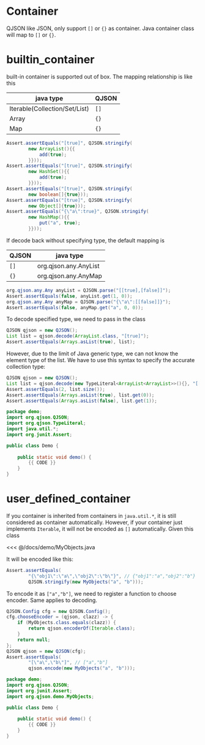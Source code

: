 # Container

QJSON like JSON, only support `[]` or `{}` as container. 
Java container class will map to `[]` or `{}`.

# builtin_container

built-in container is supported out of box. The mapping relationship is like this

| java type | QJSON |
| ---   | --- |
| Iterable(Collection/Set/List) | `[]` |
| Array | `{}` |
| Map  | `{}` |

```java
Assert.assertEquals("[true]", QJSON.stringify(
        new ArrayList(){{ 
            add(true); 
        }}));
Assert.assertEquals("[true]", QJSON.stringify(
        new HashSet(){{ 
            add(true);
        }}));
Assert.assertEquals("[true]", QJSON.stringify(
        new boolean[]{true}));
Assert.assertEquals("[true]", QJSON.stringify(
        new Object[]{true}));
Assert.assertEquals("{\"a\":true}", QJSON.stringify(
        new HashMap(){{ 
            put("a", true); 
        }}));
```

If decode back without specifying type, the default mapping is 

| QJSON | java type |
| --- | --- |
| `[]` | org.qjson.any.AnyList |
| `{}` | org.qjson.any.AnyMap |

```java
org.qjson.any.Any anyList = QJSON.parse("[[true],[false]]");
Assert.assertEquals(false, anyList.get(1, 0));
org.qjson.any.Any anyMap = QJSON.parse("{\"a\":[[false]]}");
Assert.assertEquals(false, anyMap.get("a", 0, 0));
```

To decode specified type, we need to pass in the class


```java
QJSON qjson = new QJSON();
List list = qjson.decode(ArrayList.class, "[true]");
Assert.assertEquals(Arrays.asList(true), list);
```

However, due to the limit of Java generic type, we can not know the element type of the list.
We have to use this syntax to specify the accurate collection type:

```java
QJSON qjson = new QJSON();
List list = qjson.decode(new TypeLiteral<ArrayList<ArrayList>>(){}, "[[true],[false]]");
Assert.assertEquals(2, list.size());
Assert.assertEquals(Arrays.asList(true), list.get(0));
Assert.assertEquals(Arrays.asList(false), list.get(1));
```

<hide>

```java
package demo;
import org.qjson.QJSON;
import org.qjson.TypeLiteral;
import java.util.*;
import org.junit.Assert;

public class Demo {
    
    public static void demo() {
        {{ CODE }}
    }
}
```

</hide>

# user_defined_container

If you container is inherited from containers in `java.util.*`, it is still considered as container automatically.
However, if your container just implements `Iterable`, it will not be encoded as `[]` automatically.
Given this class

<<< @/docs/demo/MyObjects.java


It will be encoded like this:

```java
Assert.assertEquals(
        "{\"obj1\":\"a\",\"obj2\":\"b\"}", // {"obj1":"a","obj2":"b"}
        QJSON.stringify(new MyObjects("a", "b")));
```

To encode it as `["a","b"]`, we need to register a function to choose encoder.
Same applies to decoding.

```java
QJSON.Config cfg = new QJSON.Config();
cfg.chooseEncoder = (qjson, clazz) -> {
    if (MyObjects.class.equals(clazz)) {
        return qjson.encoderOf(Iterable.class);
    }
    return null;
};
QJSON qjson = new QJSON(cfg);
Assert.assertEquals(
        "[\"a\",\"b\"]", // ["a","b"]
        qjson.encode(new MyObjects("a", "b")));
```

<hide>

```java
package demo;
import org.qjson.QJSON;
import org.junit.Assert;
import org.qjson.demo.MyObjects;

public class Demo {
    
    public static void demo() {
        {{ CODE }}
    }
}
```

</hide>